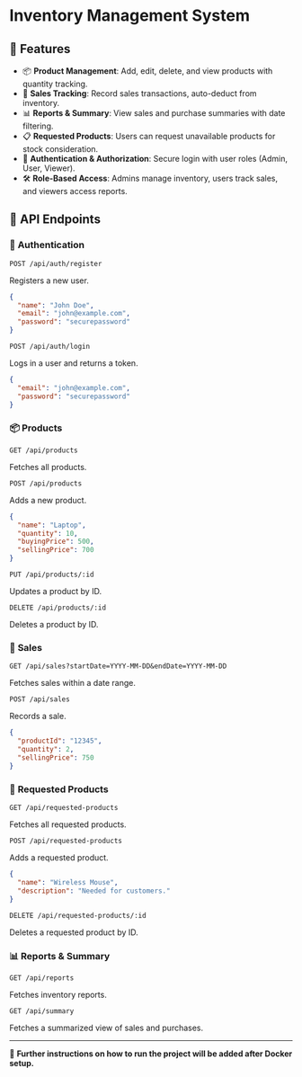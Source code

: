 # Inventory Management System

## 📌 Features

- 📦 **Product Management**: Add, edit, delete, and view products with quantity tracking.
- 🔄 **Sales Tracking**: Record sales transactions, auto-deduct from inventory.
- 📊 **Reports & Summary**: View sales and purchase summaries with date filtering.
- 📋 **Requested Products**: Users can request unavailable products for stock consideration.
- 🔑 **Authentication & Authorization**: Secure login with user roles (Admin, User, Viewer).
- 🛠 **Role-Based Access**: Admins manage inventory, users track sales, and viewers access reports.

## 📡 API Endpoints

### 🔑 **Authentication**

```http
POST /api/auth/register
```

Registers a new user.

```json
{
  "name": "John Doe",
  "email": "john@example.com",
  "password": "securepassword"
}
```

```http
POST /api/auth/login
```

Logs in a user and returns a token.

```json
{
  "email": "john@example.com",
  "password": "securepassword"
}
```

### 📦 **Products**

```http
GET /api/products
```

Fetches all products.

```http
POST /api/products
```

Adds a new product.

```json
{
  "name": "Laptop",
  "quantity": 10,
  "buyingPrice": 500,
  "sellingPrice": 700
}
```

```http
PUT /api/products/:id
```

Updates a product by ID.

```http
DELETE /api/products/:id
```

Deletes a product by ID.

### 🔄 **Sales**

```http
GET /api/sales?startDate=YYYY-MM-DD&endDate=YYYY-MM-DD
```

Fetches sales within a date range.

```http
POST /api/sales
```

Records a sale.

```json
{
  "productId": "12345",
  "quantity": 2,
  "sellingPrice": 750
}
```

### 📝 **Requested Products**

```http
GET /api/requested-products
```

Fetches all requested products.

```http
POST /api/requested-products
```

Adds a requested product.

```json
{
  "name": "Wireless Mouse",
  "description": "Needed for customers."
}
```

```http
DELETE /api/requested-products/:id
```

Deletes a requested product by ID.

### 📊 **Reports & Summary**

```http
GET /api/reports
```

Fetches inventory reports.

```http
GET /api/summary
```

Fetches a summarized view of sales and purchases.

---

📌 **Further instructions on how to run the project will be added after Docker setup.**
